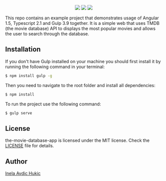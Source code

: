 <p align="center">
    <img src="https://img.shields.io/badge/Angular-1.5-red.svg" />
    <img src="https://img.shields.io/badge/Typescript-2.1.4-blue.svg" />
    <img src="https://img.shields.io/badge/Gulp-3.9-orange.svg" />
</p>

This repo contains an example project that demonstrates usage of Angular 1.5, Typescript 2.1 and Gulp 3.9 together.
It is a simple web that uses TMDB (the movie database) API to displays the most popular movies and allows the user to search through the database.  

## Installation

If you don't have Gulp installed on your machine you should first install it by running the following command in your terminal:

```bash
$ npm install gulp -g
```

Then you need to navigate to the root folder and install all dependencies:

```bash
$ npm install
```

To run the project use the following command:

```bash
$ gulp serve
```

## License

the-movie-database-app is licensed under the MIT license. Check the [LICENSE](LICENSE) file for details.

## Author

[Inela Avdic Hukic](https://inelaah.com)

